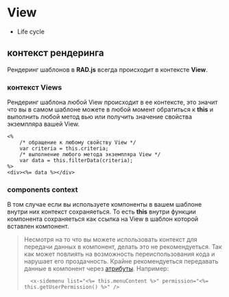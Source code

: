# View

* Life cycle

## контекст рендеринга

Рендеринг шаблонов в **RAD.js** всегда происходит в контексте **View**.

### контекст Views

Рендеринг шаблона любой View происходит в ее контексте, это значит что вы в самом шаблоне можете в любой момент обратиться к **this** и выполнить любой метод вью или получить значение свойства экземпляра вашей View.

```ejs
<%
	/* обращение к любому свойству View */
	var criteria = this.criteria;
	/* выполнение любого метода экземпляра View */
	var data = this.filterData(criteria);
%>
<div><%= data %></div>
```

### components context

В том случае если вы используете компоненты в вашем шаблоне внутри них контекст сохраняеться. То есть **this** внутри функции компонента сохраняеться как ссылка на View в шаблон которой вставлен компонент.

> Несмотря на то что вы можете использовать контекст для передачи данных в компонент, делать это не рекомендуеться. Так как может повлиять на возможность переиспользования кода и нарушает его проздачность. Крайне рекомендуеться передавать данные в компонент через [атрибуты](). Например: 
> 
> ```ejs
> 	<x-sidemenu list="<%= this.menuContent %>" permission="<%= this.getUserPermission() %>" />
> ```

